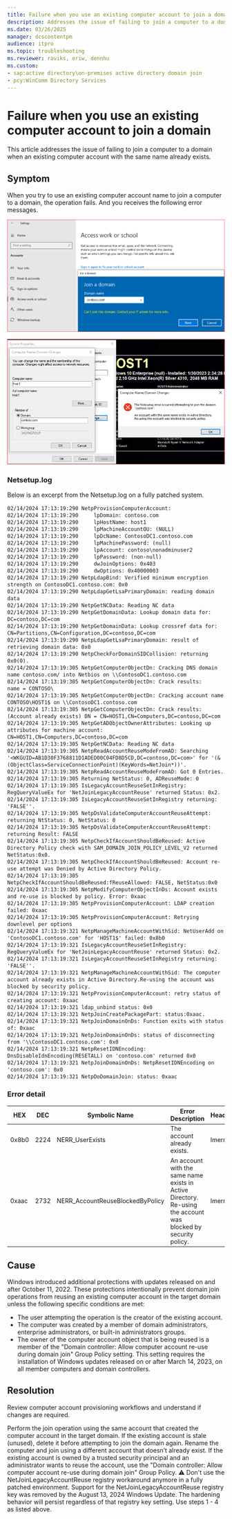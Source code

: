 ```yaml
---
title: Failure when you use an existing computer account to join a domain
description: Addresses the issue of failing to join a computer to a domain when an existing computer account with the same name already exists.
ms.date: 03/26/2025
manager: dcscontentpm
audience: itpro
ms.topic: troubleshooting
ms.reviewer: raviks, eriw, dennhu
ms.custom:
- sap:active directory\on-premises active directory domain join
- pcy:WinComm Directory Services
---
```

# Failure when you use an existing computer account to join a domain

This article addresses the issue of failing to join a computer to a domain when an existing computer account with the same name already exists.

## Symptom

When you try to use an existing computer account name to join a computer to a domain, the operation fails. And you receives the following error messages.

![alt text](media/failure-when-you-use-an-existing-computer-account-to-join-a-domain/image.png)

![alt text](media/failure-when-you-use-an-existing-computer-account-to-join-a-domain/image-1.png)

### Netsetup.log

Below is an excerpt from the Netsetup.log on a fully patched system.

```output
02/14/2024 17:13:19:290 NetpProvisionComputerAccount:
02/14/2024 17:13:19:290 	lpDomain: contoso.com
02/14/2024 17:13:19:290 	lpHostName: host1
02/14/2024 17:13:19:290 	lpMachineAccountOU: (NULL)
02/14/2024 17:13:19:290 	lpDcName: ContosoDC1.contoso.com
02/14/2024 17:13:19:290 	lpMachinePassword: (null)
02/14/2024 17:13:19:290 	lpAccount: contoso\nonadminuser2
02/14/2024 17:13:19:290 	lpPassword: (non-null)
02/14/2024 17:13:19:290 	dwJoinOptions: 0x403
02/14/2024 17:13:19:290 	dwOptions: 0x40000003
02/14/2024 17:13:19:290 NetpLdapBind: Verified minimum encryption strength on ContosoDC1.contoso.com: 0x0
02/14/2024 17:13:19:290 NetpLdapGetLsaPrimaryDomain: reading domain data
02/14/2024 17:13:19:290 NetpGetNCData: Reading NC data
02/14/2024 17:13:19:290 NetpGetDomainData: Lookup domain data for: DC=contoso,DC=com
02/14/2024 17:13:19:290 NetpGetDomainData: Lookup crossref data for: CN=Partitions,CN=Configuration,DC=contoso,DC=com
02/14/2024 17:13:19:290 NetpLdapGetLsaPrimaryDomain: result of retrieving domain data: 0x0
02/14/2024 17:13:19:290 NetpCheckForDomainSIDCollision: returning 0x0(0).
02/14/2024 17:13:19:305 NetpGetComputerObjectDn: Cracking DNS domain name contoso.com/ into Netbios on \\ContosoDC1.contoso.com
02/14/2024 17:13:19:305 NetpGetComputerObjectDn: Crack results: 	name = CONTOSO\
02/14/2024 17:13:19:305 NetpGetComputerObjectDn: Cracking account name CONTOSO\HOST1$ on \\ContosoDC1.contoso.com
02/14/2024 17:13:19:305 NetpGetComputerObjectDn: Crack results: 	(Account already exists) DN = CN=HOST1,CN=Computers,DC=contoso,DC=com 
02/14/2024 17:13:19:305 NetpGetADObjectOwnerAttributes: Looking up attributes for machine account: CN=HOST1,CN=Computers,DC=contoso,DC=com
02/14/2024 17:13:19:305 NetpGetNCData: Reading NC data
02/14/2024 17:13:19:305 NetpReadAccountReuseModeFromAD: Searching '<WKGUID=AB1D30F3768811D1ADED00C04FD8D5CD,DC=contoso,DC=com>' for '(&(ObjectClass=ServiceConnectionPoint)(KeyWords=NetJoin*))'.
02/14/2024 17:13:19:305 NetpReadAccountReuseModeFromAD: Got 0 Entries.
02/14/2024 17:13:19:305 Returning NetStatus: 0, ADReuseMode: 0
02/14/2024 17:13:19:305 IsLegacyAccountReuseSetInRegistry: RegQueryValueEx for 'NetJoinLegacyAccountReuse' returned Status: 0x2. 
02/14/2024 17:13:19:305 IsLegacyAccountReuseSetInRegistry returning: 'FALSE''.
02/14/2024 17:13:19:305 NetpDsValidateComputerAccountReuseAttempt: returning NtStatus: 0, NetStatus: 0
02/14/2024 17:13:19:305 NetpDsValidateComputerAccountReuseAttempt: returning Result: FALSE
02/14/2024 17:13:19:305 NetpCheckIfAccountShouldBeReused: Active Directory Policy check with SAM_DOMAIN_JOIN_POLICY_LEVEL_V2 returned NetStatus:0x0.
02/14/2024 17:13:19:305 NetpCheckIfAccountShouldBeReused: Account re-use attempt was Denied by Active Directory Policy. 
02/14/2024 17:13:19:305 NetpCheckIfAccountShouldBeReused:fReuseAllowed: FALSE, NetStatus:0x0
02/14/2024 17:13:19:305 NetpModifyComputerObjectInDs: Account exists and re-use is blocked by policy. Error: 0xaac 
02/14/2024 17:13:19:305 NetpProvisionComputerAccount: LDAP creation failed: 0xaac 
02/14/2024 17:13:19:305 NetpProvisionComputerAccount: Retrying downlevel per options
02/14/2024 17:13:19:321 NetpManageMachineAccountWithSid: NetUserAdd on 'ContosoDC1.contoso.com' for 'HOST1$' failed: 0x8b0 
02/14/2024 17:13:19:321 IsLegacyAccountReuseSetInRegistry: RegQueryValueEx for 'NetJoinLegacyAccountReuse' returned Status: 0x2. 
02/14/2024 17:13:19:321 IsLegacyAccountReuseSetInRegistry returning: 'FALSE''.
02/14/2024 17:13:19:321 NetpManageMachineAccountWithSid: The computer account already exists in Active Directory.Re-using the account was blocked by security policy.
02/14/2024 17:13:19:321 NetpProvisionComputerAccount: retry status of creating account: 0xaac
02/14/2024 17:13:19:321 ldap_unbind status: 0x0
02/14/2024 17:13:19:321 NetpJoinCreatePackagePart: status:0xaac.
02/14/2024 17:13:19:321 NetpJoinDomainOnDs: Function exits with status of: 0xaac 
02/14/2024 17:13:19:321 NetpJoinDomainOnDs: status of disconnecting from '\\ContosoDC1.contoso.com': 0x0
02/14/2024 17:13:19:321 NetpResetIDNEncoding: DnsDisableIdnEncoding(RESETALL) on 'contoso.com' returned 0x0
02/14/2024 17:13:19:321 NetpJoinDomainOnDs: NetpResetIDNEncoding on 'contoso.com': 0x0
02/14/2024 17:13:19:321 NetpDoDomainJoin: status: 0xaac
```

### Error detail

|HEX|DEC|Symbolic Name|Error Description|Header|
|---|---|---|---|---|
|0x8b0|2224|NERR_UserExists|The account already exists.|lmerr.h|
|0xaac|2732|NERR_AccountReuseBlockedByPolicy|An account with the same name exists in Active Directory. Re-using the account was blocked by security policy.|lmerr.h|

## Cause

Windows introduced additional protections with updates released on and after October 11, 2022. These protections intentionally prevent domain join operations from reusing an existing computer account in the target domain unless the following specific conditions are met:

- The user attempting the operation is the creator of the existing account.
- The computer was created by a member of domain administrators, enterprise administrators, or built-in administrators groups.
- The owner of the computer account object that is being reused is a member of the "Domain controller: Allow computer account re-use during domain join" Group Policy setting. This setting requires the installation of Windows updates released on or after March 14, 2023, on all member computers and domain controllers.

## Resolution

Review computer account provisioning workflows and understand if changes are required.

Perform the join operation using the same account that created the computer account in the target domain.
If the existing account is stale (unused), delete it before attempting to join the domain again.
Rename the computer and join using a different account that doesn’t already exist.
If the existing account is owned by a trusted security principal and an administrator wants to reuse the account, use the "Domain controller: Allow computer account re-use during domain join" Group Policy.
⚠️ Don't use the NetJoinLegacyAccountReuse registry workaround anymore in a fully patched environment. Support for the NetJoinLegacyAccountReuse registry key was removed by the August 13, 2024 Windows Update. The hardening behavior will persist regardless of that registry key setting. Use steps 1 - 4 as listed above.



